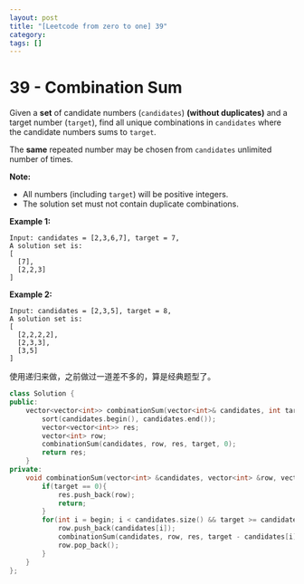 ```yaml
---
layout: post
title: "[Leetcode from zero to one] 39"
category: 
tags: []
---
```


# 39 - Combination Sum

Given a **set** of candidate numbers (`candidates`) **(without duplicates)** and a target number (`target`), find all unique combinations in `candidates` where the candidate numbers sums to `target`.

The **same** repeated number may be chosen from `candidates` unlimited number of times.

**Note:**

- All numbers (including `target`) will be positive integers.
- The solution set must not contain duplicate combinations.

**Example 1:**

```
Input: candidates = [2,3,6,7], target = 7,
A solution set is:
[
  [7],
  [2,2,3]
]
```

**Example 2:**

```
Input: candidates = [2,3,5], target = 8,
A solution set is:
[
  [2,2,2,2],
  [2,3,3],
  [3,5]
]
```

使用递归来做，之前做过一道差不多的，算是经典题型了。

```c++
class Solution {
public:
    vector<vector<int>> combinationSum(vector<int>& candidates, int target) {
        sort(candidates.begin(), candidates.end());
        vector<vector<int>> res;
        vector<int> row;
        combinationSum(candidates, row, res, target, 0);
        return res;
    }
private:
    void combinationSum(vector<int> &candidates, vector<int> &row, vector<vector<int>> &res, int target, int begin){
        if(target == 0){
            res.push_back(row);
            return;
        }
        for(int i = begin; i < candidates.size() && target >= candidates[i]; ++i){
            row.push_back(candidates[i]);
            combinationSum(candidates, row, res, target - candidates[i], i);
            row.pop_back();
        }
    }
};
```

